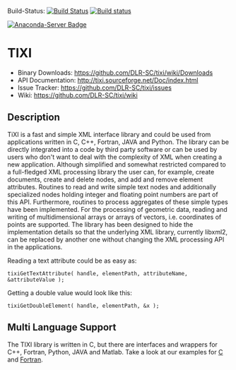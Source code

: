 Build-Status: [![Build Status](https://travis-ci.org/DLR-SC/tixi.svg?branch=master)](https://travis-ci.org/DLR-SC/tixi) [![Build status](https://ci.appveyor.com/api/projects/status/mhcsgq5smp8at4sx/branch/master?svg=true)](https://ci.appveyor.com/project/rainman110/tixi/branch/master)

[![Anaconda-Server Badge](https://anaconda.org/dlr-sc/tixi3/badges/installer/conda.svg)](https://anaconda.org/DLR-SC/tixi3)

# TIXI #

 - Binary Downloads:  https://github.com/DLR-SC/tixi/wiki/Downloads
 - API Documentation: http://tixi.sourceforge.net/Doc/index.html
 - Issue Tracker:     https://github.com/DLR-SC/tixi/issues
 - Wiki:              https://github.com/DLR-SC/tixi/wiki
 
## Description ##
TiXI is a fast and simple XML interface library and could be used from applications written in C, C++, Fortran, JAVA and Python. The library can be directly integrated into a code by third party software or can be used by users who don't want to deal with the complexity of XML when creating a new application. Although simplified and somewhat restricted compared to a full-fledged XML processing library the user can, for example, create documents, create and delete nodes, and add and remove element attributes. Routines to read and write simple text nodes and additionally specialized nodes holding integer and floating point numbers are part of this API. Furthermore, routines to process aggregates of these simple types have been implemented. For the processing of geometric data, reading and writing of multidimensional arrays or arrays of vectors, i.e. coordinates of points are supported. The library has been designed to hide the implementation details so that the underlying XML library, currently libxml2, can be replaced by another one without changing the XML processing API in the applications.

Reading a text attribute could be as easy as:

```
tixiGetTextAttribute( handle, elementPath, attributeName, &attributeValue );
```

Getting a double value would look like this:
```
tixiGetDoubleElement( handle, elementPath, &x );
```

## Multi Language Support ##
The TIXI library is written in C, but there are interfaces and wrappers for C++, Fortran, Python, JAVA and Matlab. Take a look at our examples for [C](https://github.com/DLR-SC/tixi/wiki/CExamples) and [Fortran](https://github.com/DLR-SC/tixi/wiki/Fortran%20Examples).
